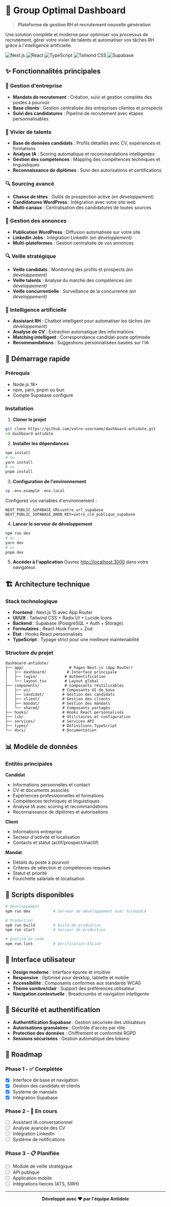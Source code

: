 # 🎯 Group Optimal Dashboard

> **Plateforme de gestion RH et recrutement nouvelle génération**

Une solution complète et moderne pour optimiser vos processus de recrutement, gérer votre vivier de talents et automatiser vos tâches RH grâce à l'intelligence artificielle.

![Next.js](https://img.shields.io/badge/Next.js-15.5.6-black?style=flat-square&logo=next.js)
![React](https://img.shields.io/badge/React-19.1.0-blue?style=flat-square&logo=react)
![TypeScript](https://img.shields.io/badge/TypeScript-5.0-blue?style=flat-square&logo=typescript)
![Tailwind CSS](https://img.shields.io/badge/Tailwind-4.0-38B2AC?style=flat-square&logo=tailwind-css)
![Supabase](https://img.shields.io/badge/Supabase-2.75.1-green?style=flat-square&logo=supabase)

## ✨ Fonctionnalités principales

### 🏢 **Gestion d'entreprise**

- **Mandats de recrutement** : Création, suivi et gestion complète des postes à pourvoir
- **Base clients** : Gestion centralisée des entreprises clientes et prospects
- **Suivi des candidatures** : Pipeline de recrutement avec étapes personnalisables

### 👥 **Vivier de talents**

- **Base de données candidats** : Profils détaillés avec CV, expériences et formations
- **Analyse IA** : Scoring automatique et recommandations intelligentes
- **Gestion des compétences** : Mapping des compétences techniques et linguistiques
- **Reconnaissance de diplômes** : Suivi des autorisations et certifications

### 🔍 **Sourcing avancé**

- **Chasse de têtes** : Outils de prospection active _(en développement)_
- **Candidatures WordPress** : Intégration avec votre site web
- **Multi-canaux** : Centralisation des candidatures de toutes sources

### 📢 **Gestion des annonces**

- **Publication WordPress** : Diffusion automatisée sur votre site
- **LinkedIn Jobs** : Intégration LinkedIn _(en développement)_
- **Multi-plateformes** : Gestion centralisée de vos annonces

### 🔍 **Veille stratégique**

- **Veille candidats** : Monitoring des profils et prospects _(en développement)_
- **Veille talents** : Analyse du marché des compétences _(en développement)_
- **Veille concurrentielle** : Surveillance de la concurrence _(en développement)_

### 🤖 **Intelligence artificielle**

- **Assistant RH** : Chatbot intelligent pour automatiser les tâches _(en développement)_
- **Analyse de CV** : Extraction automatique des informations
- **Matching intelligent** : Correspondance candidat-poste optimisée
- **Recommandations** : Suggestions personnalisées basées sur l'IA

## 🚀 Démarrage rapide

### Prérequis

- Node.js 18+
- npm, yarn, pnpm ou bun
- Compte Supabase configuré

### Installation

1. **Cloner le projet**

```bash
git clone https://github.com/votre-username/dashboard-antidote.git
cd dashboard-antidote
```

2. **Installer les dépendances**

```bash
npm install
# ou
yarn install
# ou
pnpm install
```

3. **Configuration de l'environnement**

```bash
cp .env.example .env.local
```

Configurez vos variables d'environnement :

```env
NEXT_PUBLIC_SUPABASE_URL=votre_url_supabase
NEXT_PUBLIC_SUPABASE_ANON_KEY=votre_clé_publique_supabase
```

4. **Lancer le serveur de développement**

```bash
npm run dev
# ou
yarn dev
# ou
pnpm dev
```

5. **Accéder à l'application**
   Ouvrez [http://localhost:3000](http://localhost:3000) dans votre navigateur.

## 🏗️ Architecture technique

### Stack technologique

- **Frontend** : Next.js 15 avec App Router
- **UI/UX** : Tailwind CSS + Radix UI + Lucide Icons
- **Backend** : Supabase (PostgreSQL + Auth + Storage)
- **Formulaires** : React Hook Form + Zod
- **État** : Hooks React personnalisés
- **TypeScript** : Typage strict pour une meilleure maintenabilité

### Structure du projet

```
dashboard-antidote/
├── app/                    # Pages Next.js (App Router)
│   ├── dashboard/         # Interface principale
│   ├── login/            # Authentification
│   └── layout.tsx        # Layout global
├── components/           # Composants réutilisables
│   ├── ui/              # Composants UI de base
│   ├── candidat/        # Gestion des candidats
│   ├── client/          # Gestion des clients
│   ├── mandat/          # Gestion des mandats
│   └── shared/          # Composants partagés
├── hooks/               # Hooks React personnalisés
├── lib/                 # Utilitaires et configuration
├── services/            # Services API
├── types/               # Définitions TypeScript
└── docs/                # Documentation
```

## 📊 Modèle de données

### Entités principales

**Candidat**

- Informations personnelles et contact
- CV et documents associés
- Expériences professionnelles et formations
- Compétences techniques et linguistiques
- Analyse IA avec scoring et recommandations
- Reconnaissance de diplômes et autorisations

**Client**

- Informations entreprise
- Secteur d'activité et localisation
- Contacts et statut (actif/prospect/inactif)

**Mandat**

- Détails du poste à pourvoir
- Critères de sélection et compétences requises
- Statut et priorité
- Fourchette salariale et localisation

## 🔧 Scripts disponibles

```bash
# Développement
npm run dev          # Serveur de développement avec Turbopack

# Production
npm run build        # Build de production
npm run start        # Serveur de production

# Qualité de code
npm run lint         # Vérification ESLint
```

## 🎨 Interface utilisateur

- **Design moderne** : Interface épurée et intuitive
- **Responsive** : Optimisé pour desktop, tablette et mobile
- **Accessibilité** : Composants conformes aux standards WCAG
- **Thème sombre/clair** : Support des préférences utilisateur
- **Navigation contextuelle** : Breadcrumbs et navigation intelligente

## 🔐 Sécurité et authentification

- **Authentification Supabase** : Gestion sécurisée des utilisateurs
- **Autorisations granulaires** : Contrôle d'accès par rôle
- **Protection des données** : Chiffrement et conformité RGPD
- **Sessions sécurisées** : Gestion automatique des tokens

## 🚀 Roadmap

### Phase 1 - ✅ Complétée

- [x] Interface de base et navigation
- [x] Gestion des candidats et clients
- [x] Système de mandats
- [x] Intégration Supabase

### Phase 2 - 🚧 En cours

- [ ] Assistant IA conversationnel
- [ ] Analyse avancée des CV
- [ ] Intégration LinkedIn
- [ ] Système de notifications

### Phase 3 - 📋 Planifiée

- [ ] Module de veille stratégique
- [ ] API publique
- [ ] Application mobile
- [ ] Intégrations tierces (ATS, SIRH)

---

<div align="center">
  <strong>Développé avec ❤️ par l'équipe Antidote</strong>
</div>
